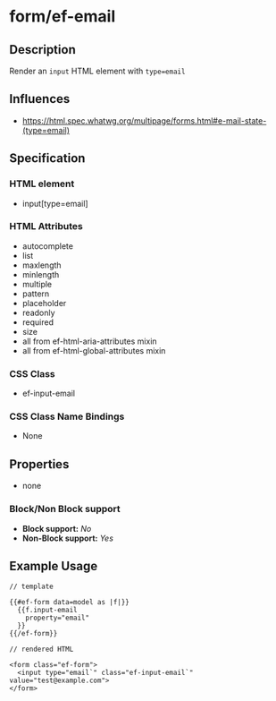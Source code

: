 # form/ef-email

## Description

Render an `input` HTML element with `type=email`



## Influences

* https://html.spec.whatwg.org/multipage/forms.html#e-mail-state-(type=email)


## Specification

### HTML element

* input[type=email]


### HTML Attributes

* autocomplete
* list
* maxlength
* minlength
* multiple
* pattern
* placeholder
* readonly
* required
* size
* all from ef-html-aria-attributes mixin
* all from ef-html-global-attributes mixin


### CSS Class

* ef-input-email


### CSS Class Name Bindings

* None


## Properties

* none



### Block/Non Block support

* **Block support:** *No*
* **Non-Block support:** *Yes*


## Example Usage

```
// template

{{#ef-form data=model as |f|}}
  {{f.input-email
    property="email"
  }}
{{/ef-form}}

// rendered HTML

<form class="ef-form">
  <input type="email`" class="ef-input-email`" value="test@example.com">
</form>
```
